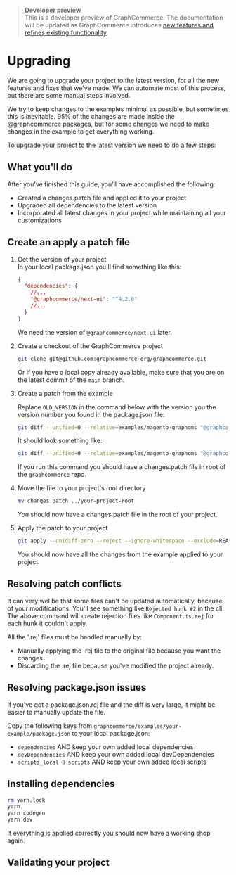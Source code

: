 > **Developer preview**  
> This is a developer preview of GraphCommerce. The documentation will be
> updated as GraphCommerce introduces
> [new features and refines existing functionality](https://github.com/graphcommerce-org/graphcommerce/releases).

# Upgrading

We are going to upgrade your project to the latest version, for all the new
features and fixes that we've made. We can automate most of this process, but
there are some manual steps involved.

We try to keep changes to the examples minimal as possible, but sometimes this
is inevitable. 95% of the changes are made inside the @graphcommerce packages,
but for some changes we need to make changes in the example to get everything
working.

To upgrade your project to the latest version we need to do a few steps:

## What you'll do

After you've finished this guide, you'll have accomplished the following:

- Created a changes.patch file and applied it to your project
- Upgraded all dependencies to the latest version
- Incorporated all latest changes in your project while maintaining all your
  customizations

## Create an apply a patch file

1. Get the version of your project  
   In your local package.json you'll find something like this:

   ```json
   {
     "dependencies": {
       //...
       "@graphcommerce/next-ui": "^4.2.0"
       //...
     }
   }
   ```

   We need the version of `@graphcommerce/next-ui` later.

2. Create a checkout of the GraphCommerce project

   ```bash
   git clone git@github.com:graphcommerce-org/graphcommerce.git
   ```

   Or if you have a local copy already available, make sure that you are on the
   latest commit of the `main` branch.

3. Create a patch from the example

   Replace `OLD_VERSION` in the command below with the version you the version
   number you found in the package.json file:

   ```bash
   git diff --unified=0 --relative=examples/magento-graphcms "@graphcommerce/next-ui@OLD_VERSION" examples/magento-graphcms ':!examples/magento-graphcms/CHANGELOG.md' > changes.patch
   ```

   It should look something like:

   ```bash
   git diff --unified=0 --relative=examples/magento-graphcms "@graphcommerce/next-ui@4.2.0" examples/magento-graphcms ':!examples/magento-graphcms/CHANGELOG.md' > changes.patch
   ```

   If you run this command you should have a changes.patch file in root of the
   `graphcommerce` repo.

4. Move the file to your project's root directory

   ```bash
   mv changes.patch ../your-project-root
   ```

   You should now have a changes.patch file in the root of your project.

5. Apply the patch to your project

   ```bash
   git apply --unidiff-zero --reject --ignore-whitespace --exclude=README.md changes.patch
   ```

   You should now have all the changes from the example applied to your project.

## Resolving patch conflicts

It can very wel be that some files can't be updated automatically, because of
your modifications. You'll see something like `Rejected hunk #2` in the cli. The
above command will create rejection files like `Component.ts.rej` for each hunk
it couldn't apply.

All the '.rej' files must be handled manually by:

- Manually applying the .rej file to the original file because you want the
  changes.
- Discarding the .rej file because you've modified the project already.

## Resolving package.json issues

If you've got a package.json.rej file and the diff is very large, it might be
easier to manually update the file.

Copy the following keys from `graphcommerce/examples/your-example/package.json`
to your local package.json:

- `dependencies` AND keep your own added local dependencies
- `devDependencies` AND keep your own added local devDependencies
- `scripts_local` -> `scripts` AND keep your own added local scripts

## Installing dependencies

```bash
rm yarn.lock
yarn
yarn codegen
yarn dev
```

If everything is applied correctly you should now have a working shop again.

## Validating your project
